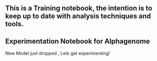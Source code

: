 ## This is a Training notebook, the intention is to keep up to date with analysis techniques and tools.
## Experimentation Notebook for Alphagenome 
New Model just dropped , Lets get experimenting!
